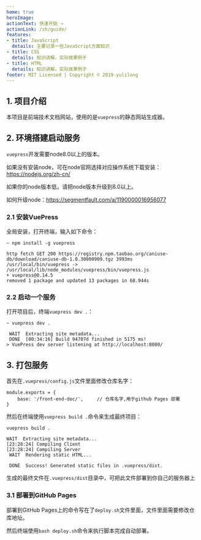 ```yaml
---
home: true
heroImage: 
actionText: 快速开始 →
actionLink: /zh/guide/
features:
- title: JavaScript
  details: 主要记录一些JavaScript方面知识
- title: CSS
  details: 知识讲解，实际效果例子
- title: HTML
  details: 知识讲解，实际效果例子
footer: MIT Licensed | Copyright © 2019-yulilong
---
```


## 1. 项目介绍

本项目是前端技术文档网站，使用的是`vuepress`的静态网站生成器。

## 2. 环境搭建启动服务

`vuepress`开发需要node8.0以上的版本。

如果没有安装node，可在node官网选择对应操作系统下载安装：https://nodejs.org/zh-cn/

如果你的node版本低，请把node版本升级到8.0以上。

如何升级node：https://segmentfault.com/a/1190000016956077

### 2.1 安装VuePress

全局安装，打开终端，输入如下命令：

```
~ npm install -g vuepress

http fetch GET 200 https://registry.npm.taobao.org/caniuse-db/download/caniuse-db-1.0.30000909.tgz 3993ms
/usr/local/bin/vuepress -> /usr/local/lib/node_modules/vuepress/bin/vuepress.js
+ vuepress@0.14.5
removed 1 package and updated 13 packages in 68.944s
```

### 2.2 启动一个服务

打开项目后，终端`vuepress dev .`：

```
~ vuepress dev .

 WAIT  Extracting site metadata...
 DONE  [00:34:16] Build 94707d finished in 5175 ms!
> VuePress dev server listening at http://localhost:8080/
```

## 3. 打包服务

首先在`.vuepress/config.js`文件里面修改仓库名字：

```
module.exports = {
    base: '/front-end-doc/',     // 仓库名字,用于github Pages 部署
}
```

然后在终端使用`vuepress build .`命令来生成最终项目：

```
vuepress build .

WAIT  Extracting site metadata...
[23:28:24] Compiling Client
[23:28:24] Compiling Server
 WAIT  Rendering static HTML...

 DONE  Success! Generated static files in .vuepress/dist.
```

生成的最终文件在`.vuepress/dist`目录中，可把此文件部署到你自己的服务器上

### 3.1 部署到GitHub Pages

部署到GitHub Pages上的命令写在了`deploy.sh`文件里面，文件里面需要修改仓库地址。

然后终端使用`bash deploy.sh`命令来执行脚本完成自动部署。